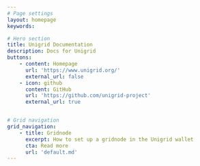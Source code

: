 ```yaml
---
# Page settings
layout: homepage
keywords:

# Hero section
title: Unigrid Documentation
description: Docs for Unigrid
buttons:
    - content: Homepage
      url: 'https://www.unigrid.org/'
      external_url: false
    - icon: github
      content: GitHub
      url: 'https://github.com/unigrid-project'
      external_url: true


# Grid navigation
grid_navigation:
    - title: Gridnode
      excerpt: How to set up a gridnode in the Unigrid wallet
      cta: Read more
      url: 'default.md'
---
```

